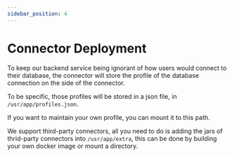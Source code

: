 ```yaml
---
sidebar_position: 4
---
```


# Connector Deployment

To keep our backend service being ignorant of how users would connect to their database, the connector will store the profile of the database connection on the side of the connector.

To be specific, those profiles will be stored in a json file, in `/usr/app/profiles.json`.

If you want to maintain your own profile, you can mount it to this path.

We support third-party connectors, all you need to do is adding the jars of thrid-party connectors into `/usr/app/extra`, this can be done by building your own docker image or mount a directory.

